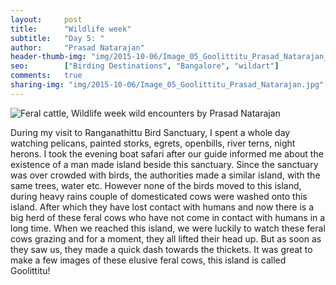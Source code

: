 ```yaml
---
layout:     post
title:      "Wildlife week"
subtitle:   "Day 5: "
author:     "Prasad Natarajan"
header-thumb-img: "img/2015-10-06/Image_05_Goolittitu_Prasad_Natarajan_thumb.jpg"
seo: 		["Birding Destinations", "Bangalore", "wildart"]
comments:   true
sharing-img: "img/2015-10-06/Image_05_Goolittitu_Prasad_Natarajan.jpg"
---
```



<img src="{{ site.baseurl }}/img/2015-10-06/Image_05_Goolittitu_Prasad_Natarajan.jpg" alt="Feral cattle, Wildlife week wild encounters by Prasad Natarajan">

<p>
During my visit to Ranganathittu Bird Sanctuary, I spent a whole day watching pelicans, painted storks, egrets, openbills, river terns, night herons. I took the evening boat safari after our guide informed me about the existence of a man made island beside this sanctuary. Since the sanctuary was over crowded with birds, the authorities made a similar island, with the same trees, water etc. However none of the birds moved to this island, during heavy rains couple of domesticated cows were washed onto this island. After which they have lost contact with humans and now there is a big herd of these feral cows who have not come in contact with humans in a long time. When we reached this island, we were luckily to watch these feral cows grazing and for a moment, they all lifted their head up. But as soon as they saw us, they made a quick dash towards the thickets. It was great to make a few images of these elusive feral cows, this island is called Goolittitu!
</p>
